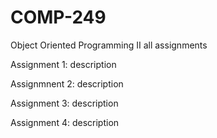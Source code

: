 # COMP-249
Object Oriented Programming II all assignments

Assignment 1: description

Assignmnent 2: description
 
Assignment 3: description

Assignment 4: description
